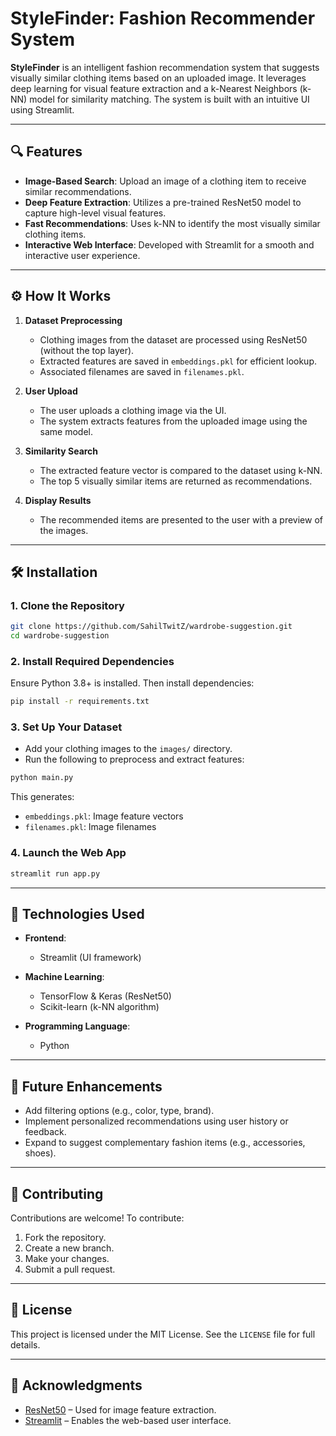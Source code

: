 
# StyleFinder: Fashion Recommender System

**StyleFinder** is an intelligent fashion recommendation system that suggests visually similar clothing items based on an uploaded image. It leverages deep learning for visual feature extraction and a k-Nearest Neighbors (k-NN) model for similarity matching. The system is built with an intuitive UI using Streamlit.

---

## 🔍 Features

- **Image-Based Search**: Upload an image of a clothing item to receive similar recommendations.
- **Deep Feature Extraction**: Utilizes a pre-trained ResNet50 model to capture high-level visual features.
- **Fast Recommendations**: Uses k-NN to identify the most visually similar clothing items.
- **Interactive Web Interface**: Developed with Streamlit for a smooth and interactive user experience.

---

## ⚙️ How It Works

1. **Dataset Preprocessing**
   - Clothing images from the dataset are processed using ResNet50 (without the top layer).
   - Extracted features are saved in `embeddings.pkl` for efficient lookup.
   - Associated filenames are saved in `filenames.pkl`.

2. **User Upload**
   - The user uploads a clothing image via the UI.
   - The system extracts features from the uploaded image using the same model.

3. **Similarity Search**
   - The extracted feature vector is compared to the dataset using k-NN.
   - The top 5 visually similar items are returned as recommendations.

4. **Display Results**
   - The recommended items are presented to the user with a preview of the images.

---

## 🛠 Installation

### 1. Clone the Repository

```bash
git clone https://github.com/SahilTwitZ/wardrobe-suggestion.git
cd wardrobe-suggestion
````

### 2. Install Required Dependencies

Ensure Python 3.8+ is installed. Then install dependencies:

```bash
pip install -r requirements.txt
```

### 3. Set Up Your Dataset

* Add your clothing images to the `images/` directory.
* Run the following to preprocess and extract features:

```bash
python main.py
```

This generates:

* `embeddings.pkl`: Image feature vectors
* `filenames.pkl`: Image filenames

### 4. Launch the Web App

```bash
streamlit run app.py
```
---

## 🧠 Technologies Used

* **Frontend**:

  * Streamlit (UI framework)
* **Machine Learning**:

  * TensorFlow & Keras (ResNet50)
  * Scikit-learn (k-NN algorithm)
* **Programming Language**:

  * Python

---

## 🚀 Future Enhancements

* Add filtering options (e.g., color, type, brand).
* Implement personalized recommendations using user history or feedback.
* Expand to suggest complementary fashion items (e.g., accessories, shoes).

---

## 🤝 Contributing

Contributions are welcome! To contribute:

1. Fork the repository.
2. Create a new branch.
3. Make your changes.
4. Submit a pull request.

---

## 📄 License

This project is licensed under the MIT License. See the `LICENSE` file for full details.

---

## 🙏 Acknowledgments

* [ResNet50](https://keras.io/api/applications/resnet/) – Used for image feature extraction.
* [Streamlit](https://streamlit.io/) – Enables the web-based user interface.

```
